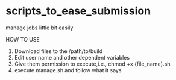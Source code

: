 # scripts_to_ease_submission
manage jobs little bit easily

HOW TO USE

1. Download files to the /path/to/build
2. Edit user name and other dependent variables
3. Give them permission to execute,i.e., chmod +x {file_name}.sh
4. execute manage.sh and follow what it says
